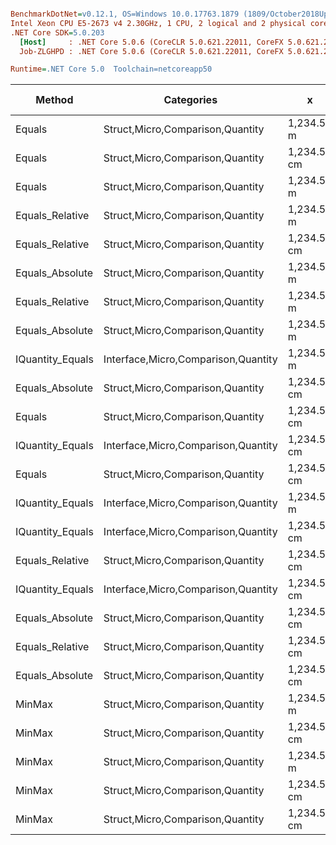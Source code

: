 ``` ini

BenchmarkDotNet=v0.12.1, OS=Windows 10.0.17763.1879 (1809/October2018Update/Redstone5)
Intel Xeon CPU E5-2673 v4 2.30GHz, 1 CPU, 2 logical and 2 physical cores
.NET Core SDK=5.0.203
  [Host]     : .NET Core 5.0.6 (CoreCLR 5.0.621.22011, CoreFX 5.0.621.22011), X64 RyuJIT
  Job-ZLGHPD : .NET Core 5.0.6 (CoreCLR 5.0.621.22011, CoreFX 5.0.621.22011), X64 RyuJIT

Runtime=.NET Core 5.0  Toolchain=netcoreapp50  

```
|           Method |                          Categories |           x |           y |      Mean |     Error |    StdDev |    StdErr |    Median |       Min |       Max |  Gen 0 | Gen 1 | Gen 2 | Allocated |
|----------------- |------------------------------------ |------------ |------------ |----------:|----------:|----------:|----------:|----------:|----------:|----------:|-------:|------:|------:|----------:|
|           Equals |    Struct,Micro,Comparison,Quantity |  1,234.56 m |         0 m |  9.199 ns | 0.1624 ns | 0.1519 ns | 0.0392 ns |  9.169 ns |  9.006 ns |  9.457 ns |      - |     - |     - |         - |
|           Equals |    Struct,Micro,Comparison,Quantity | 1,234.56 cm | 1,234.56 cm |  9.245 ns | 0.2092 ns | 0.3000 ns | 0.0567 ns |  9.317 ns |  8.012 ns |  9.584 ns |      - |     - |     - |         - |
|           Equals |    Struct,Micro,Comparison,Quantity |  1,234.56 m |  1,234.56 m |  9.330 ns | 0.2066 ns | 0.2121 ns | 0.0515 ns |  9.287 ns |  8.978 ns |  9.764 ns |      - |     - |     - |         - |
|  Equals_Relative |    Struct,Micro,Comparison,Quantity |  1,234.56 m |         0 m | 12.221 ns | 0.2652 ns | 0.5708 ns | 0.0763 ns | 12.437 ns | 10.739 ns | 12.906 ns |      - |     - |     - |         - |
|  Equals_Relative |    Struct,Micro,Comparison,Quantity | 1,234.56 cm | 1,234.56 cm | 12.503 ns | 0.1393 ns | 0.1303 ns | 0.0336 ns | 12.480 ns | 12.323 ns | 12.756 ns |      - |     - |     - |         - |
|  Equals_Absolute |    Struct,Micro,Comparison,Quantity |  1,234.56 m |         0 m | 12.583 ns | 0.2757 ns | 0.5694 ns | 0.0790 ns | 12.800 ns | 11.049 ns | 13.586 ns |      - |     - |     - |         - |
|  Equals_Relative |    Struct,Micro,Comparison,Quantity |  1,234.56 m |  1,234.56 m | 12.626 ns | 0.2793 ns | 0.6304 ns | 0.0807 ns | 12.724 ns | 10.499 ns | 13.766 ns |      - |     - |     - |         - |
|  Equals_Absolute |    Struct,Micro,Comparison,Quantity |  1,234.56 m |  1,234.56 m | 12.993 ns | 0.1992 ns | 0.1864 ns | 0.0481 ns | 13.024 ns | 12.656 ns | 13.233 ns |      - |     - |     - |         - |
| IQuantity_Equals | Interface,Micro,Comparison,Quantity |  1,234.56 m |  1,234.56 m | 13.192 ns | 0.2819 ns | 0.5011 ns | 0.0792 ns | 13.286 ns | 12.311 ns | 14.388 ns |      - |     - |     - |         - |
|  Equals_Absolute |    Struct,Micro,Comparison,Quantity | 1,234.56 cm | 1,234.56 cm | 14.308 ns | 0.2436 ns | 0.2278 ns | 0.0588 ns | 14.356 ns | 13.819 ns | 14.613 ns |      - |     - |     - |         - |
|           Equals |    Struct,Micro,Comparison,Quantity | 1,234.56 cm |         0 m | 14.964 ns | 0.3246 ns | 0.8083 ns | 0.0946 ns | 15.245 ns | 12.855 ns | 16.235 ns |      - |     - |     - |         - |
| IQuantity_Equals | Interface,Micro,Comparison,Quantity | 1,234.56 cm | 1,234.56 cm | 15.201 ns | 0.2894 ns | 0.2708 ns | 0.0699 ns | 15.223 ns | 14.766 ns | 15.751 ns |      - |     - |     - |         - |
|           Equals |    Struct,Micro,Comparison,Quantity | 1,234.56 cm |        0 km | 15.242 ns | 0.2705 ns | 0.2259 ns | 0.0627 ns | 15.242 ns | 14.776 ns | 15.622 ns |      - |     - |     - |         - |
| IQuantity_Equals | Interface,Micro,Comparison,Quantity |  1,234.56 m |         0 m | 15.386 ns | 0.3000 ns | 0.2806 ns | 0.0724 ns | 15.426 ns | 15.014 ns | 15.988 ns |      - |     - |     - |         - |
| IQuantity_Equals | Interface,Micro,Comparison,Quantity | 1,234.56 cm |         0 m | 18.769 ns | 0.3934 ns | 0.6890 ns | 0.1103 ns | 18.526 ns | 18.077 ns | 20.612 ns |      - |     - |     - |         - |
|  Equals_Relative |    Struct,Micro,Comparison,Quantity | 1,234.56 cm |        0 km | 20.522 ns | 0.4302 ns | 0.3593 ns | 0.0996 ns | 20.462 ns | 20.065 ns | 21.352 ns |      - |     - |     - |         - |
| IQuantity_Equals | Interface,Micro,Comparison,Quantity | 1,234.56 cm |        0 km | 20.667 ns | 0.2692 ns | 0.2387 ns | 0.0638 ns | 20.677 ns | 20.318 ns | 21.030 ns |      - |     - |     - |         - |
|  Equals_Absolute |    Struct,Micro,Comparison,Quantity | 1,234.56 cm |        0 km | 20.726 ns | 0.3690 ns | 0.3452 ns | 0.0891 ns | 20.659 ns | 20.040 ns | 21.282 ns |      - |     - |     - |         - |
|  Equals_Relative |    Struct,Micro,Comparison,Quantity | 1,234.56 cm |         0 m | 21.376 ns | 0.2727 ns | 0.2550 ns | 0.0659 ns | 21.426 ns | 20.890 ns | 21.715 ns |      - |     - |     - |         - |
|  Equals_Absolute |    Struct,Micro,Comparison,Quantity | 1,234.56 cm |         0 m | 22.832 ns | 0.4802 ns | 1.2901 ns | 0.1408 ns | 23.304 ns | 19.381 ns | 24.557 ns |      - |     - |     - |         - |
|           MinMax |    Struct,Micro,Comparison,Quantity |  1,234.56 m |         0 m | 22.865 ns | 0.3839 ns | 0.3403 ns | 0.0910 ns | 22.760 ns | 22.175 ns | 23.392 ns | 0.0012 |     - |     - |      32 B |
|           MinMax |    Struct,Micro,Comparison,Quantity | 1,234.56 cm | 1,234.56 cm | 23.529 ns | 0.4793 ns | 0.7740 ns | 0.1327 ns | 23.437 ns | 22.306 ns | 25.481 ns | 0.0012 |     - |     - |      32 B |
|           MinMax |    Struct,Micro,Comparison,Quantity |  1,234.56 m |  1,234.56 m | 23.663 ns | 0.4824 ns | 1.2793 ns | 0.1413 ns | 23.688 ns | 20.934 ns | 26.389 ns | 0.0012 |     - |     - |      32 B |
|           MinMax |    Struct,Micro,Comparison,Quantity | 1,234.56 cm |        0 km | 25.766 ns | 0.5274 ns | 1.0287 ns | 0.1501 ns | 25.826 ns | 23.459 ns | 27.695 ns | 0.0012 |     - |     - |      32 B |
|           MinMax |    Struct,Micro,Comparison,Quantity | 1,234.56 cm |         0 m | 27.087 ns | 0.5899 ns | 1.7207 ns | 0.1738 ns | 27.236 ns | 22.132 ns | 30.513 ns | 0.0012 |     - |     - |      32 B |
